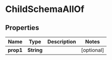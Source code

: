 

# ChildSchemaAllOf


## Properties

| Name | Type | Description | Notes |
|------------ | ------------- | ------------- | -------------|
|**prop1** | **String** |  |  [optional] |



